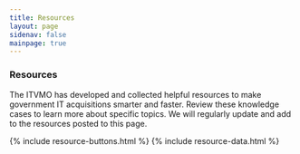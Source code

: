```yaml
---
title: Resources
layout: page
sidenav: false
mainpage: true
---
```

  <section id="main-page-heading">
    <div class="grid-container padding-0">
      <div id="main-page-heading-detail">
              <h3>
                Resources
              </h3>
              <p>
                The ITVMO has developed and collected helpful resources to make government IT acquisitions smarter and faster. Review these knowledge cases to learn more about specific topics. We will regularly update and add to the resources posted to this page.
              </p>
      </div>
    </div>
  </section>

  <section id="main-page-content" class="usa-graphic-list margin-bottom-4 grid-container padding-0">
    <section id="page-directory" class="grid-container padding-0"></section>
      <div class="grid-container grid-container margin-0 padding-0">
          <div class="usa-graphic-list__row grid-row grid-gap">
              {% include resource-buttons.html %}
              {% include resource-data.html %}
          </div>
      </div>
  </section>

